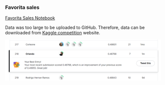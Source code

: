 ### Favorita sales
[Favorita Sales Notebook](https://github.com/orlandoch/favorita-sales/raw/main/main.ipynb)

Data was too large to be uploaded to GitHub. Therefore, data can be downloaded from [Kaggle competition](https://www.kaggle.com/c/store-sales-time-series-forecasting/overview) website.

![Kaggle Score](https://github.com/orlandoch/favorita-sales/raw/main/img/score_kaggle.png)